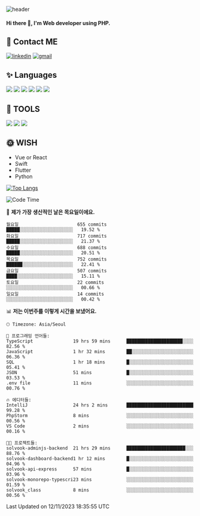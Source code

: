 ![header](https://capsule-render.vercel.app/api?type=waving&color=auto&height=300&section=header&text=Elin&fontSize=90&animation=twinkling)

#### Hi there 👋, I'm <b>Web developer</b> using PHP. ####

<!--
- 🔭 I’m currently working on Uniwill
- 🌱 I’m currently learning Vue or React or Python.
-->

<!---#### I am PHP developer --->

## 💌 Contact ME ###
[<img src='https://img.shields.io/badge/-EunjiKo-%230A66C2?style=flat-square&logo=LinkedIn&logoColor=white' alt='linkedin'>](https://www.linkedin.com/in/https://www.linkedin.com/in/eunji-ko-00a907164//)  [<img src='https://img.shields.io/badge/-einee214%40gmail.com-%23EA4335?style=flat-square&logo=Gmail&logoColor=white' alt='gmail'>](einee214@gmail.com)  


## ✨ Languages
<img src='https://img.shields.io/badge/-PHP-%23777BB4?style=for-the-badge&logo=PHP&logoColor=white'> <img src='https://img.shields.io/badge/-Laravel-%23FF2D20?style=for-the-badge&logo=Laravel&logoColor=white'> <img src='https://img.shields.io/badge/Jquery-%230769AD?style=for-the-badge&logo=Jquery&logoColor=white'> <img src='https://img.shields.io/badge/CSS3-%231572B6?style=for-the-badge&logo=CSS3&logoColor=white'> <img src='https://img.shields.io/badge/Bootstrap-%237952B3?style=for-the-badge&logo=Bootstrap&logoColor=white' > <img src='https://img.shields.io/badge/MySQL-%234479A1?style=for-the-badge&logo=MySQL&logoColor=white' >

## 🌷 TOOLS
<img src='https://img.shields.io/badge/PHPSTORM-%23000000?style=for-the-badge&logo=PhpStorm&logoColor=white' > <img src='https://img.shields.io/badge/GitLab-%23FCA121?style=for-the-badge&logo=GitLab&logoColor=white' > <img src='https://img.shields.io/badge/GitHub-%23181717?style=for-the-badge&logo=GitHub&logoColor=white'>


## 🌞 WISH
- Vue or React
- Swift
- Flutter
- Python


[![Top Langs](https://github-readme-stats.vercel.app/api/top-langs/?username=ein214&layout=compact)](https://github.com/anuraghazra/github-readme-stats)

<!--START_SECTION:waka-->
![Code Time](http://img.shields.io/badge/Code%20Time-3%2C041%20hrs%2057%20mins-blue)

📅 **제가 가장 생산적인 날은 목요일이에요.** 

```text
월요일                      655 commits         █████░░░░░░░░░░░░░░░░░░░░   19.52 % 
화요일                      717 commits         █████░░░░░░░░░░░░░░░░░░░░   21.37 % 
수요일                      688 commits         █████░░░░░░░░░░░░░░░░░░░░   20.51 % 
목요일                      752 commits         ██████░░░░░░░░░░░░░░░░░░░   22.41 % 
금요일                      507 commits         ████░░░░░░░░░░░░░░░░░░░░░   15.11 % 
토요일                      22 commits          ░░░░░░░░░░░░░░░░░░░░░░░░░   00.66 % 
일요일                      14 commits          ░░░░░░░░░░░░░░░░░░░░░░░░░   00.42 % 
```


📊 **저는 이번주를 이렇게 시간을 보냈어요.** 

```text
🕑︎ Timezone: Asia/Seoul

💬 프로그래밍 언어들: 
TypeScript               19 hrs 59 mins      █████████████████████░░░░   82.56 % 
JavaScript               1 hr 32 mins        ██░░░░░░░░░░░░░░░░░░░░░░░   06.36 % 
SQL                      1 hr 18 mins        █░░░░░░░░░░░░░░░░░░░░░░░░   05.41 % 
JSON                     51 mins             █░░░░░░░░░░░░░░░░░░░░░░░░   03.53 % 
.env file                11 mins             ░░░░░░░░░░░░░░░░░░░░░░░░░   00.76 % 

🔥 에디터들: 
IntelliJ                 24 hrs 2 mins       █████████████████████████   99.28 % 
PhpStorm                 8 mins              ░░░░░░░░░░░░░░░░░░░░░░░░░   00.56 % 
VS Code                  2 mins              ░░░░░░░░░░░░░░░░░░░░░░░░░   00.16 % 

🐱‍💻 프로젝트들: 
solvook-adminjs-backend  21 hrs 29 mins      ██████████████████████░░░   88.76 % 
solvook-dashboard-backend1 hr 12 mins        █░░░░░░░░░░░░░░░░░░░░░░░░   04.96 % 
solvook-api-express      57 mins             █░░░░░░░░░░░░░░░░░░░░░░░░   03.96 % 
solvook-monorepo-typescri23 mins             ░░░░░░░░░░░░░░░░░░░░░░░░░   01.59 % 
solvook_class            8 mins              ░░░░░░░░░░░░░░░░░░░░░░░░░   00.56 % 
```


 Last Updated on 12/11/2023 18:35:55 UTC
<!--END_SECTION:waka-->

<!---![GitHub stats](https://github-readme-stats.vercel.app/api?username=ein214&show_icons=true&theme=dracula)  --->



